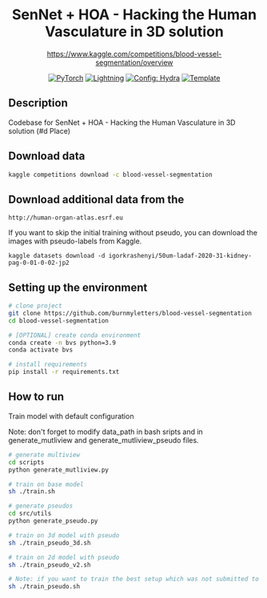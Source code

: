 <div align="center">

# SenNet + HOA - Hacking the Human Vasculature in 3D solution
https://www.kaggle.com/competitions/blood-vessel-segmentation/overview


<a href="https://pytorch.org/get-started/locally/"><img alt="PyTorch" src="https://img.shields.io/badge/PyTorch-ee4c2c?logo=pytorch&logoColor=white"></a>
<a href="https://pytorchlightning.ai/"><img alt="Lightning" src="https://img.shields.io/badge/-Lightning-792ee5?logo=pytorchlightning&logoColor=white"></a>
<a href="https://hydra.cc/"><img alt="Config: Hydra" src="https://img.shields.io/badge/Config-Hydra-89b8cd"></a>
<a href="https://github.com/ashleve/lightning-hydra-template"><img alt="Template" src="https://img.shields.io/badge/-Lightning--Hydra--Template-017F2F?style=flat&logo=github&labelColor=gray"></a><br>

</div>

## Description

Codebase for SenNet + HOA - Hacking the Human Vasculature in 3D solution (#d Place)

## Download data 
```bash
kaggle competitions download -c blood-vessel-segmentation
```

## Download additional data from the 
```
http://human-organ-atlas.esrf.eu
```

If you want to skip the initial training without pseudo, you can download the images with pseudo-labels from Kaggle.
```
kaggle datasets download -d igorkrashenyi/50um-ladaf-2020-31-kidney-pag-0-01-0-02-jp2
```

## Setting up the environment 

```bash
# clone project
git clone https://github.com/burnmyletters/blood-vessel-segmentation
cd blood-vessel-segmentation

# [OPTIONAL] create conda environment
conda create -n bvs python=3.9
conda activate bvs

# install requirements
pip install -r requirements.txt
```

## How to run

Train model with default configuration

Note: don't forget to modify data_path in bash sripts and in generate_mutliview and generate_mutliview_pseudo files.

```bash
# generate multiview
cd scripts
python generate_mutliview.py

# train on base model
sh ./train.sh

# generate pseudos
cd src/utils
python generate_pseudo.py

# train on 3d model with pseudo
sh ./train_pseudo_3d.sh

# train on 2d model with pseudo
sh ./train_pseudo_v2.sh

# Note: if you want to train the best setup which was not submitted to the cometition run 
sh ./train_pseudo.sh

```
